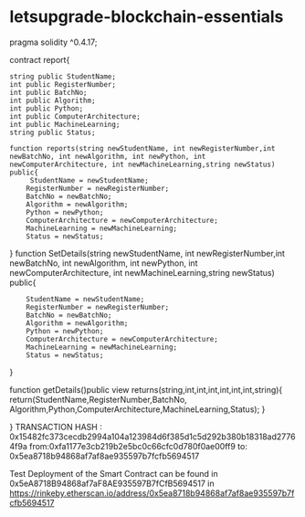# letsupgrade-blockchain-essentials
   pragma solidity ^0.4.17;

contract report{
   
    string public StudentName;
    int public RegisterNumber;
    int public BatchNo;
    int public Algorithm;
    int public Python;
    int public ComputerArchitecture;
    int public MachineLearning;
    string public Status;
   
    function reports(string newStudentName, int newRegisterNumber,int newBatchNo, int newAlgorithm, int newPython, int newComputerArchitecture, int newMachineLearning,string newStatus) public{
         StudentName = newStudentName;
        RegisterNumber = newRegisterNumber;
        BatchNo = newBatchNo;
        Algorithm = newAlgorithm;
        Python = newPython;
        ComputerArchitecture = newComputerArchitecture;
        MachineLearning = newMachineLearning;
        Status = newStatus;
       
}
    function SetDetails(string newStudentName, int newRegisterNumber,int newBatchNo, int newAlgorithm, int newPython, int newComputerArchitecture, int newMachineLearning,string newStatus) public{
       
        StudentName = newStudentName;
        RegisterNumber = newRegisterNumber;
        BatchNo = newBatchNo;
        Algorithm = newAlgorithm;
        Python = newPython;
        ComputerArchitecture = newComputerArchitecture;
        MachineLearning = newMachineLearning;
        Status = newStatus;
}

   function  getDetails()public view returns(string,int,int,int,int,int,int,string){
   return(StudentName,RegisterNumber,BatchNo, Algorithm,Python,ComputerArchitecture,MachineLearning,Status);
}

}
TRANSACTION HASH : 0x15482fc373cecdb2994a104a123984d6f385d1c5d292b380b18318ad27764f9a
from:0xfa1177e3cb219b2e5bc0c66cfc0d780f0ae00ff9
to: 0x5ea8718b94868af7af8ae935597b7fcfb5694517

Test Deployment of the Smart Contract can be found in 0x5eA8718B94868af7aF8AE935597B7fCfB5694517 in 
  https://rinkeby.etherscan.io/address/0x5ea8718b94868af7af8ae935597b7fcfb5694517  
